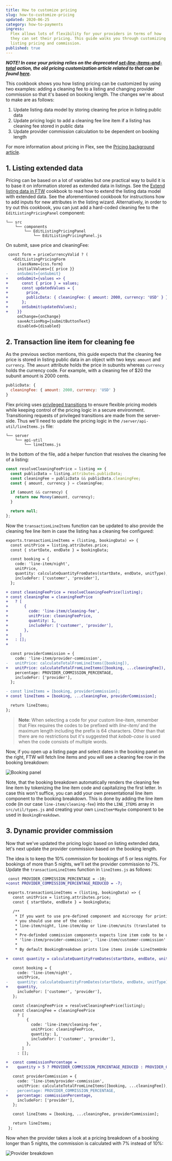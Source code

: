 ```yaml
---
title: How to customize pricing
slug: how-to-customize-pricing
updated: 2020-06-25
category: how-to-payments
ingress:
  Flex allows lots of flexibility for your providers in terms of how
  they can set their pricing. This guide walks you through customizing
  listing pricing and commission.
published: true
---
```


_**NOTE! In case your pricing relies on the deprecated
[set-line-items-and-total](/references/transaction-process-actions/#actionset-line-items-and-total)
action, the old pricing customization article related to that can be
found
[here](https://5ee94c280d38f10008a3bfa1--sharetribe-flex-docs-site.netlify.app/docs/cookbook-payments/customize-pricing).**_

This cookbook shows you how listing pricing can be customized by using
two examples: adding a cleaning fee to a listing and changing provider
commission so that it's based on booking length. The changes we're about
to make are as follows:

1. Update listing data model by storing cleaning fee price in listing
   public data
2. Update pricing logic to add a cleaning fee line item if a listing has
   cleaning fee stored in public data
3. Update provider commission calculation to be dependent on booking
   length

For more information about pricing in Flex, see the
[Pricing background article](/concepts/pricing/).

## 1. Listing extended data

Pricing can be based on a lot of variables but one practical way to
build it is to base it on information stored as extended data in
listings. See the
[Extend listing data in FTW](/how-to/extend-listing-data-in-ftw/)
cookbook to read how to extend the listing data model with extended
data. See the aforementioned cookbook for instructions how to add inputs
for new attributes in the listing wizard. Alternatively, in order to try
out this cookbook, you can just add a hard-coded cleaning fee to the
`EditListingPricingPanel` component:

```shell
└── src
    └── components
        └── EditListingPricingPanel
            └── EditListingPricingPanel.js
```

On submit, save price and cleaningFee:

```diff
 const form = priceCurrencyValid ? (
   <EditListingPricingForm
     className={css.form}
     initialValues={{ price }}
-    onSubmit={onSubmit}
+    onSubmit={values => {
+      const { price } = values;
+      const updatedValues = {
+        price,
+        publicData: { cleaningFee: { amount: 2000, currency: 'USD' } },
+      };
+      onSubmit(updatedValues);
+    }}
     onChange={onChange}
     saveActionMsg={submitButtonText}
     disabled={disabled}
```

## 2. Transaction line item for cleaning fee

As the previous section mentions, this guide expects that the cleaning
fee price is stored in listing public data in an object with two keys:
`amount` and `currency`. The `amount` attribute holds the price in
subunits whereas `currency` holds the currency code. For example, with a
cleaning fee of \$20 the subunit amount is 2000 cents.

```js
publicData: {
  cleaningFee: { amount: 2000, currency: 'USD' }
}
```

Flex pricing uses
[privileged transitions](/concepts/privileged-transitions/) to ensure
flexible pricing models while keeping control of the pricing logic in a
secure environment. Transitioning requests of privileged transitions are
made from the server-side. Thus we'll need to update the pricing logic
in the `/server/api-util/lineItems.js` file:

```shell
└── server
    └── api-util
        └── lineItems.js
```

In the bottom of the file, add a helper function that resolves the
cleaning fee of a listing:

```js
const resolveCleaningFeePrice = listing => {
  const publicData = listing.attributes.publicData;
  const cleaningFee = publicData && publicData.cleaningFee;
  const { amount, currency } = cleaningFee;

  if (amount && currency) {
    return new Money(amount, currency);
  }

  return null;
};
```

Now the `transactionLineItems` function can be updated to also provide
the cleaning fee line item in case the listing has a cleaning fee
configured:

```diff
exports.transactionLineItems = (listing, bookingData) => {
  const unitPrice = listing.attributes.price;
  const { startDate, endDate } = bookingData;

  const booking = {
    code: 'line-item/night',
    unitPrice,
    quantity: calculateQuantityFromDates(startDate, endDate, unitType),
    includeFor: ['customer', 'provider'],
  };

+ const cleaningFeePrice = resolveCleaningFeePrice(listing);
+ const cleaningFee = cleaningFeePrice
+   ? [
+       {
+         code: 'line-item/cleaning-fee',
+         unitPrice: cleaningFeePrice,
+         quantity: 1,
+         includeFor: ['customer', 'provider'],
+       },
+     ]
+   : [];
+

  const providerCommission = {
    code: 'line-item/provider-commission',
-   unitPrice: calculateTotalFromLineItems([booking]),
+   unitPrice: calculateTotalFromLineItems([booking, ...cleaningFee]),
    percentage: PROVIDER_COMMISSION_PERCENTAGE,
    includeFor: ['provider'],
  };

- const lineItems = [booking, providerCommission];
+ const lineItems = [booking, ...cleaningFee, providerCommission];

  return lineItems;
};
```

> **Note**: When selecting a code for your custom line-item, remember
> that Flex requires the codes to be prefixed with _line-item/_ and the
> maximum length including the prefix is 64 characters. Other than that
> there are no restrictions but it's suggested that _kebab-case_ is used
> when the code consists of multiple words.

Now, if you open up a listing page and select dates in the booking panel
on the right, FTW will fetch line items and you will see a cleaning fee
row in the booking breakdown:

![Booking panel](booking-panel.png)

Note, that the booking breakdown automatically renders the cleaning fee
line item by tokenizing the line item code and capitalizing the first
letter. In case this won't suffice, you can add your own presentational
line item component to the booking breakdown. This is done by adding the
line item code (in our case `line-item/cleaning-fee`) into the
`LINE_ITEMS` array in `src/util/types.js` and creating your own
`LineItem*Maybe` component to be used in `BookingBreakdown`.

## 3. Dynamic provider commission

Now that we've updated the pricing logic based on listing extended data,
let's next update the provider commission based on the booking length.

The idea is to keep the 10% commission for bookings of 5 or less nights.
For bookings of more than 5 nights, we'll set the provider commission to
7%. Update the `transactionLineItems` function in `lineItems.js` as
follows:

```diff
 const PROVIDER_COMMISSION_PERCENTAGE = -10;
+const PROVIDER_COMMISSION_PERCENTAGE_REDUCED = -7;
```

```diff
 exports.transactionLineItems = (listing, bookingData) => {
   const unitPrice = listing.attributes.price;
   const { startDate, endDate } = bookingData;

   /**
    * If you want to use pre-defined component and microcopy for printing the lineItems base price for booking,
    * you should use one of the codes:
    * line-item/night, line-item/day or line-item/units (translated to persons).
    *
    * Pre-definded commission components expects line item code to be one of the following:
    * 'line-item/provider-commission', 'line-item/customer-commission'
    *
    * By default BookingBreakdown prints line items inside LineItemUnknownItemsMaybe if the lineItem code is not recognized. */

+  const quantity = calculateQuantityFromDates(startDate, endDate, unitType);

   const booking = {
     code: 'line-item/night',
     unitPrice,
-    quantity: calculateQuantityFromDates(startDate, endDate, unitType),
+    quantity,
     includeFor: ['customer', 'provider'],
   };

   const cleaningFeePrice = resolveCleaningFeePrice(listing);
   const cleaningFee = cleaningFeePrice
     ? [
         {
           code: 'line-item/cleaning-fee',
           unitPrice: cleaningFeePrice,
           quantity: 1,
           includeFor: ['customer', 'provider'],
         },
       ]
     : [];

+  const commissionPercentage =
+    quantity > 5 ? PROVIDER_COMMISSION_PERCENTAGE_REDUCED : PROVIDER_COMMISSION_PERCENTAGE;

   const providerCommission = {
     code: 'line-item/provider-commission',
     unitPrice: calculateTotalFromLineItems([booking, ...cleaningFee]),
-    percentage: PROVIDER_COMMISSION_PERCENTAGE,
+    percentage: commissionPercentage,
     includeFor: ['provider'],
   };

   const lineItems = [booking, ...cleaningFee, providerCommission];

   return lineItems;
 };
```

Now when the provider takes a look at a pricing breakdown of a booking
longer than 5 nights, the commission is calculated with 7% instead of
10%:

![Provider breakdown](provider-breakdown.png)
